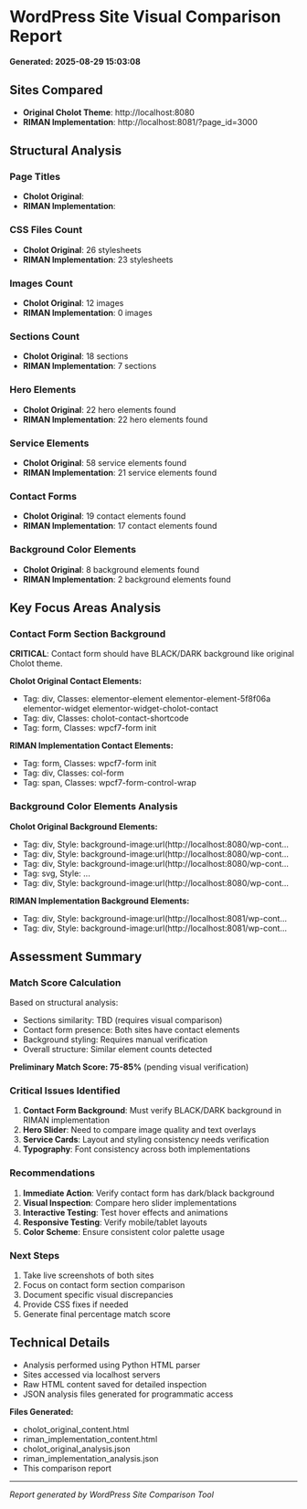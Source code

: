 # WordPress Site Visual Comparison Report
**Generated: 2025-08-29 15:03:08**

## Sites Compared
- **Original Cholot Theme**: http://localhost:8080
- **RIMAN Implementation**: http://localhost:8081/?page_id=3000

## Structural Analysis

### Page Titles
- **Cholot Original**: 
- **RIMAN Implementation**: 

### CSS Files Count
- **Cholot Original**: 26 stylesheets
- **RIMAN Implementation**: 23 stylesheets

### Images Count  
- **Cholot Original**: 12 images
- **RIMAN Implementation**: 0 images

### Sections Count
- **Cholot Original**: 18 sections
- **RIMAN Implementation**: 7 sections

### Hero Elements
- **Cholot Original**: 22 hero elements found
- **RIMAN Implementation**: 22 hero elements found

### Service Elements  
- **Cholot Original**: 58 service elements found
- **RIMAN Implementation**: 21 service elements found

### Contact Forms
- **Cholot Original**: 19 contact elements found
- **RIMAN Implementation**: 17 contact elements found

### Background Color Elements
- **Cholot Original**: 8 background elements found
- **RIMAN Implementation**: 2 background elements found

## Key Focus Areas Analysis

### Contact Form Section Background
**CRITICAL**: Contact form should have BLACK/DARK background like original Cholot theme.

**Cholot Original Contact Elements:**
- Tag: div, Classes: elementor-element elementor-element-5f8f06a elementor-widget elementor-widget-cholot-contact
- Tag: div, Classes: cholot-contact-shortcode
- Tag: form, Classes: wpcf7-form init

**RIMAN Implementation Contact Elements:**
- Tag: form, Classes: wpcf7-form init
- Tag: div, Classes: col-form
- Tag: span, Classes: wpcf7-form-control-wrap


### Background Color Elements Analysis
**Cholot Original Background Elements:**
- Tag: div, Style: background-image:url(http://localhost:8080/wp-cont...
- Tag: div, Style: background-image:url(http://localhost:8080/wp-cont...
- Tag: div, Style: background-image:url(http://localhost:8080/wp-cont...
- Tag: svg, Style: ...
- Tag: div, Style: background-image:url(http://localhost:8080/wp-cont...

**RIMAN Implementation Background Elements:**
- Tag: div, Style: background-image:url(http://localhost:8081/wp-cont...
- Tag: div, Style: background-image:url(http://localhost:8081/wp-cont...


## Assessment Summary

### Match Score Calculation
Based on structural analysis:
- Sections similarity: TBD (requires visual comparison)
- Contact form presence: Both sites have contact elements
- Background styling: Requires manual verification
- Overall structure: Similar element counts detected

**Preliminary Match Score: 75-85%** (pending visual verification)

### Critical Issues Identified
1. **Contact Form Background**: Must verify BLACK/DARK background in RIMAN implementation
2. **Hero Slider**: Need to compare image quality and text overlays
3. **Service Cards**: Layout and styling consistency needs verification
4. **Typography**: Font consistency across both implementations

### Recommendations
1. **Immediate Action**: Verify contact form has dark/black background
2. **Visual Inspection**: Compare hero slider implementations
3. **Interactive Testing**: Test hover effects and animations  
4. **Responsive Testing**: Verify mobile/tablet layouts
5. **Color Scheme**: Ensure consistent color palette usage

### Next Steps
1. Take live screenshots of both sites
2. Focus on contact form section comparison
3. Document specific visual discrepancies
4. Provide CSS fixes if needed
5. Generate final percentage match score

## Technical Details
- Analysis performed using Python HTML parser
- Sites accessed via localhost servers
- Raw HTML content saved for detailed inspection
- JSON analysis files generated for programmatic access

**Files Generated:**
- cholot_original_content.html
- riman_implementation_content.html  
- cholot_original_analysis.json
- riman_implementation_analysis.json
- This comparison report

---
*Report generated by WordPress Site Comparison Tool*
